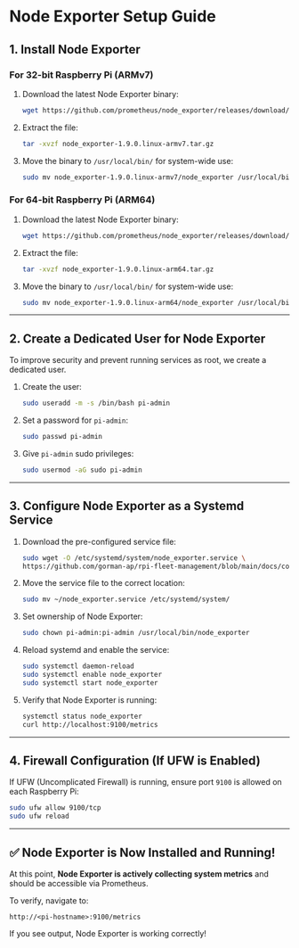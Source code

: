 # Node Exporter Setup Guide

## 1. Install Node Exporter

### **For 32-bit Raspberry Pi (ARMv7)**
1. Download the latest Node Exporter binary:
   ```bash
   wget https://github.com/prometheus/node_exporter/releases/download/v1.9.0/node_exporter-1.9.0.linux-armv7.tar.gz
   ```
2. Extract the file:
   ```bash
   tar -xvzf node_exporter-1.9.0.linux-armv7.tar.gz
   ```
3. Move the binary to `/usr/local/bin/` for system-wide use:
   ```bash
   sudo mv node_exporter-1.9.0.linux-armv7/node_exporter /usr/local/bin/
   ```

### **For 64-bit Raspberry Pi (ARM64)**
1. Download the latest Node Exporter binary:
   ```bash
   wget https://github.com/prometheus/node_exporter/releases/download/v1.9.0/node_exporter-1.9.0.linux-arm64.tar.gz
   ```
2. Extract the file:
   ```bash
   tar -xvzf node_exporter-1.9.0.linux-arm64.tar.gz
   ```
3. Move the binary to `/usr/local/bin/` for system-wide use:
   ```bash
   sudo mv node_exporter-1.9.0.linux-arm64/node_exporter /usr/local/bin/
   ```

---

## 2. Create a Dedicated User for Node Exporter
To improve security and prevent running services as root, we create a dedicated user.

1. Create the user:
   ```bash
   sudo useradd -m -s /bin/bash pi-admin
   ```
2. Set a password for `pi-admin`:
   ```bash
   sudo passwd pi-admin
   ```
3. Give `pi-admin` sudo privileges:
   ```bash
   sudo usermod -aG sudo pi-admin
   ```

---

## 3. Configure Node Exporter as a Systemd Service

1. Download the pre-configured service file:
   ```bash
   sudo wget -O /etc/systemd/system/node_exporter.service \
   https://github.com/gorman-ap/rpi-fleet-management/blob/main/docs/config/node_exporter.service
   ```
2. Move the service file to the correct location:
   ```bash
   sudo mv ~/node_exporter.service /etc/systemd/system/
   ```
3. Set ownership of Node Exporter:
   ```bash
   sudo chown pi-admin:pi-admin /usr/local/bin/node_exporter
   ```
4. Reload systemd and enable the service:
   ```bash
   sudo systemctl daemon-reload
   sudo systemctl enable node_exporter
   sudo systemctl start node_exporter
   ```
5. Verify that Node Exporter is running:
   ```bash
   systemctl status node_exporter
   curl http://localhost:9100/metrics
   ```

---

## 4. Firewall Configuration (If UFW is Enabled)
If UFW (Uncomplicated Firewall) is running, ensure port `9100` is allowed on each Raspberry Pi:
   ```bash
   sudo ufw allow 9100/tcp
   sudo ufw reload
   ```

---

## ✅ Node Exporter is Now Installed and Running!
At this point, **Node Exporter is actively collecting system metrics** and should be accessible via Prometheus.

To verify, navigate to:
```
http://<pi-hostname>:9100/metrics
```
If you see output, Node Exporter is working correctly!
